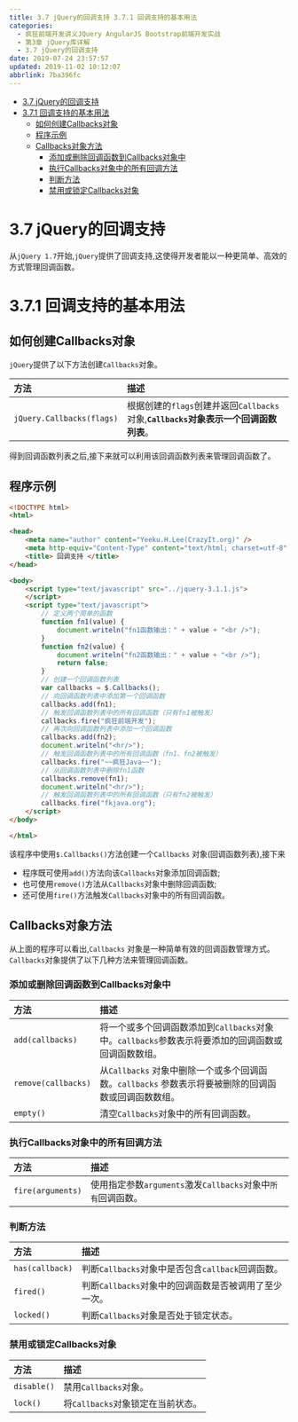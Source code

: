 ```yaml
---
title: 3.7 jQuery的回调支持 3.7.1 回调支持的基本用法
categories: 
  - 疯狂前端开发讲义JQuery AngularJS Bootstrap前端开发实战
  - 第3章 jQuery库详解
  - 3.7 jQuery的回调支持
date: 2019-07-24 23:57:57
updated: 2019-11-02 10:12:07
abbrlink: 7ba396fc
---
```

<div id='my_toc'>

- [3.7 jQuery的回调支持](/JavaReadingNotes/7ba396fc/#3-7-jQuery的回调支持)
- [3.7.1 回调支持的基本用法](/JavaReadingNotes/7ba396fc/#3-7-1-回调支持的基本用法)
    - [如何创建Callbacks对象](/JavaReadingNotes/7ba396fc/#如何创建Callbacks对象)
    - [程序示例](/JavaReadingNotes/7ba396fc/#程序示例)
    - [Callbacks对象方法](/JavaReadingNotes/7ba396fc/#Callbacks对象方法)
        - [添加或删除回调函数到Callbacks对象中](/JavaReadingNotes/7ba396fc/#添加或删除回调函数到Callbacks对象中)
        - [执行Callbacks对象中的所有回调方法](/JavaReadingNotes/7ba396fc/#执行Callbacks对象中的所有回调方法)
        - [判断方法](/JavaReadingNotes/7ba396fc/#判断方法)
        - [禁用或锁定Callbacks对象](/JavaReadingNotes/7ba396fc/#禁用或锁定Callbacks对象)

</div>
<!--more-->
<script>if (navigator.platform.toLowerCase() == 'win32'){document.getElementById('my_toc').style.display = 'none';}</script>

<!--end-->
<!--SSTStart-->
# 3.7 jQuery的回调支持 #
从`jQuery 1.7`开始,`jQuery`提供了回调支持,这使得开发者能以一种更简单、高效的方式管理回调函数。
# 3.7.1 回调支持的基本用法 #
<!--replace:Callbacks=Call backs-->
## 如何创建Callbacks对象 ##
`jQuery`提供了以下方法创建`Callbacks`对象。

|方法|描述|
|:---|:---|
|`jQuery.Callbacks(flags)`|根据创建的`flags`创建并返回`Callbacks`对象,**`Callbacks`对象表示一个回调函数列表**。|

得到回调函数列表之后,接下来就可以利用该回调函数列表来管理回调函数了。
<!--SSTStop-->
## 程序示例 ##
```html
<!DOCTYPE html>
<html>

<head>
	<meta name="author" content="Yeeku.H.Lee(CrazyIt.org)" />
	<meta http-equiv="Content-Type" content="text/html; charset=utf-8" />
	<title> 回调支持 </title>
</head>

<body>
	<script type="text/javascript" src="../jquery-3.1.1.js">
	</script>
	<script type="text/javascript">
		// 定义两个简单的函数
		function fn1(value) {
			document.writeln("fn1函数输出：" + value + "<br />");
		}
		function fn2(value) {
			document.writeln("fn2函数输出：" + value + "<br />");
			return false;
		}
		// 创建一个回调函数列表
		var callbacks = $.Callbacks();
		// 向回调函数列表中添加第一个回调函数
		callbacks.add(fn1);
		// 触发回调函数列表中的所有回调函数（只有fn1被触发）
		callbacks.fire("疯狂前端开发");
		// 再次向回调函数列表中添加一个回调函数
		callbacks.add(fn2);
		document.writeln("<hr/>");
		// 触发回调函数列表中的所有回调函数（fn1、fn2被触发）
		callbacks.fire("~~疯狂Java~~");
		// 从回调函数列表中删除fn1函数
		callbacks.remove(fn1);
		document.writeln("<hr/>");
		// 触发回调函数列表中的所有回调函数（只有fn2被触发）
		callbacks.fire("fkjava.org");
	</script>
</body>

</html>
```
该程序中使用`$.Callbacks()`方法创建一个`Callbacks` 对象(回调函数列表),接下来
- 程序既可使用`add()`方法向该`Callbacks`对象添加回调函数;
- 也可使用`remove()`方法从`Callbacks`对象中删除回调函数;
- 还可使用`fire()`方法触发`Callbacks`对象中的所有回调函数。

<!--SSTStart-->
## Callbacks对象方法 ##
从上面的程序可以看出,`Callbacks` 对象是一种简单有效的回调函数管理方式。`Callbacks`对象提供了以下几种方法来管理回调函数。
### 添加或删除回调函数到Callbacks对象中 ###
|方法|描述|
|:---|:---|
|`add(callbacks)`|将一个或多个回调函数添加到`Callbacks`对象中。`callbacks`参数表示将要添加的回调函数或回调函数数组。|
|`remove(callbacks)`|从`Callbacks` 对象中删除一个或多个回调函数。`callbacks` 参数表示将要被删除的回调函数或回调函数数组。|
|`empty()`|清空`Callbacks`对象中的所有回调函数。|

### 执行Callbacks对象中的所有回调方法 ###

|方法|描述|
|:---|:---|
|`fire(arguments)`|使用指定参数`arguments`激发`Callbacks`对象中`所有`回调函数。|

### 判断方法 ###

|方法|描述|
|:---|:---|
|`has(callback)`|判断`Callbacks`对象中是否包含`callback`回调函数。|
|`fired()`|判断`Callbacks`对象中的回调函数是否被调用了至少一次。|
|`locked()`|判断`Callbacks`对象是否处于锁定状态。|
### 禁用或锁定Callbacks对象 ###

|方法|描述|
|:---|:---|
|`disable()`|禁用`Callbacks`对象。|
|`lock()`|将`Callbacks`对象锁定在当前状态。|
<!--SSTStop-->
